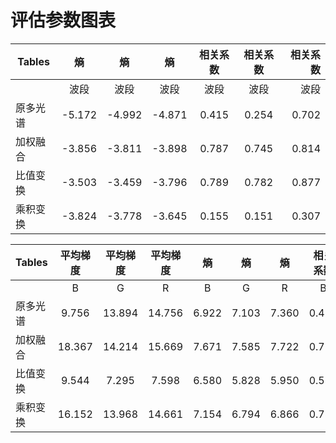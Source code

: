 # 评估参数图表
| Tables        |  熵      |     熵   | 熵 | 相关系数| 相关系数| 相关系数|
| ------------- |:-------:|:----------:|:--------:|:------:|:------:|----:|
|        | 波段     | 波段       | 波段      | 波段    |     波段 |    波段
| 原多光谱       | -5.172    |   -4.992 |  -4.871  |  0.415 | 0.254 |  0.702
| 加权融合       | -3.856    |   -3.811 |-3.898    |  0.787 |  0.745|  0.814
| 比值变换       | -3.503    |   -3.459 | -3.796   | 0.789  | 0.782 | 0.877
| 乘积变换       | -3.824    |   -3.778 | -3.645   | 0.155  |   0.151|   0.307

| Tables|平均梯度|平均梯度|平均梯度|熵|熵|熵|相关系数|相关系数|相关系数|
| ------------- |:-------:|:-------:|:-------:|:-------:|:----------:|:--------:|:------:|:------:|----:|
|        |B|G|R|B|G|R|B|G|R
| 原多光谱       | 9.756    |   13.894 |  14.756  | 6.922|7.103 | 7.360| 0.415 | 0.254 |  0.702
| 加权融合       | 18.367    |   14.214 |15.669    |  7.671 |  7.585|  7.722 | 0.726| 0.677| 0.652
| 比值变换       | 9.544    |  7.295 | 7.598   | 6.580  | 5.828 | 5.950 |0.511 | 0.400 | 0.539
| 乘积变换       | 16.152    |   13.968 | 14.661   | 7.154  |   6.794|  6.866|0.737|0.553|0.690
